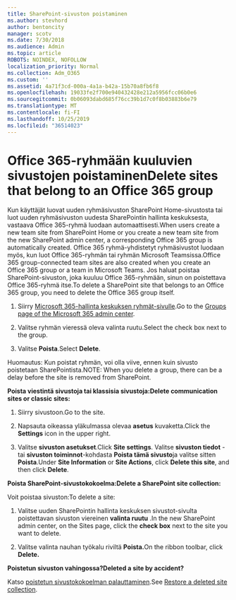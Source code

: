 ```yaml
---
title: SharePoint-sivuston poistaminen
ms.author: stevhord
author: bentoncity
manager: scotv
ms.date: 7/30/2018
ms.audience: Admin
ms.topic: article
ROBOTS: NOINDEX, NOFOLLOW
localization_priority: Normal
ms.collection: Adm_O365
ms.custom: ''
ms.assetid: 4a71f3cd-000a-4a1a-b42a-15b70a8fb6f8
ms.openlocfilehash: 19033fe2f700e940432428e212a5956fcc06b0e6
ms.sourcegitcommit: 0b06093dabd685f76cc39b1d7c0f8b03883b6e79
ms.translationtype: MT
ms.contentlocale: fi-FI
ms.lasthandoff: 10/25/2019
ms.locfileid: "36514023"
---
```

# <a name="delete-sites-that-belong-to-an-office-365-group"></a><span data-ttu-id="b6b7b-102">Office 365-ryhmään kuuluvien sivustojen poistaminen</span><span class="sxs-lookup"><span data-stu-id="b6b7b-102">Delete sites that belong to an Office 365 group</span></span>

<span data-ttu-id="b6b7b-103">Kun käyttäjät luovat uuden ryhmäsivuston SharePoint Home-sivustosta tai luot uuden ryhmäsivuston uudesta SharePointin hallinta keskuksesta, vastaava Office 365-ryhmä luodaan automaattisesti.</span><span class="sxs-lookup"><span data-stu-id="b6b7b-103">When users create a new team site from SharePoint Home or you create a new team site from the new SharePoint admin center, a corresponding Office 365 group is automatically created.</span></span> <span data-ttu-id="b6b7b-104">Office 365 ryhmä-yhdistetyt ryhmäsivustot luodaan myös, kun luot Office 365-ryhmän tai ryhmän Microsoft Teamsissa.</span><span class="sxs-lookup"><span data-stu-id="b6b7b-104">Office 365 group-connected team sites are also created when you create an Office 365 group or a team in Microsoft Teams.</span></span> <span data-ttu-id="b6b7b-105">Jos haluat poistaa SharePoint-sivuston, joka kuuluu Office 365-ryhmään, sinun on poistettava Office 365-ryhmä itse.</span><span class="sxs-lookup"><span data-stu-id="b6b7b-105">To delete a SharePoint site that belongs to an Office 365 group, you need to delete the Office 365 group itself.</span></span> 
  
1. <span data-ttu-id="b6b7b-106">Siirry [Microsoft 365-hallinta keskuksen ryhmät-sivulle](https://portal.office.com/adminportal/home#/groups).</span><span class="sxs-lookup"><span data-stu-id="b6b7b-106">Go to the [Groups page of the Microsoft 365 admin center](https://portal.office.com/adminportal/home#/groups).</span></span>
    
2. <span data-ttu-id="b6b7b-107">Valitse ryhmän vieressä oleva valinta ruutu.</span><span class="sxs-lookup"><span data-stu-id="b6b7b-107">Select the check box next to the group.</span></span>
    
3. <span data-ttu-id="b6b7b-108">Valitse **Poista**.</span><span class="sxs-lookup"><span data-stu-id="b6b7b-108">Select **Delete**.</span></span>
    
<span data-ttu-id="b6b7b-109">Huomautus: Kun poistat ryhmän, voi olla viive, ennen kuin sivusto poistetaan SharePointista.</span><span class="sxs-lookup"><span data-stu-id="b6b7b-109">NOTE: When you delete a group, there can be a delay before the site is removed from SharePoint.</span></span>
  
<span data-ttu-id="b6b7b-110">**Poista viestintä sivustoja tai klassisia sivustoja:**</span><span class="sxs-lookup"><span data-stu-id="b6b7b-110">**Delete communication sites or classic sites:**</span></span>

1. <span data-ttu-id="b6b7b-111">Siirry sivustoon.</span><span class="sxs-lookup"><span data-stu-id="b6b7b-111">Go to the site.</span></span>
  
2. <span data-ttu-id="b6b7b-112">Napsauta oikeassa yläkulmassa olevaa **asetus** kuvaketta.</span><span class="sxs-lookup"><span data-stu-id="b6b7b-112">Click the **Settings** icon in the upper right.</span></span> 
  
3. <span data-ttu-id="b6b7b-113">Valitse **sivuston asetukset**.</span><span class="sxs-lookup"><span data-stu-id="b6b7b-113">Click **Site settings**.</span></span> <span data-ttu-id="b6b7b-114">Valitse **sivuston tiedot** -tai **sivuston toiminnot**-kohdasta **Poista tämä sivusto**ja valitse sitten **Poista**.</span><span class="sxs-lookup"><span data-stu-id="b6b7b-114">Under **Site Information** or **Site Actions**, click **Delete this site**, and then click **Delete**.</span></span>
  
<span data-ttu-id="b6b7b-115">**Poista SharePoint-sivustokokoelma:**</span><span class="sxs-lookup"><span data-stu-id="b6b7b-115">**Delete a SharePoint site collection:**</span></span>

<span data-ttu-id="b6b7b-116">Voit poistaa sivuston:</span><span class="sxs-lookup"><span data-stu-id="b6b7b-116">To delete a site:</span></span>
  
1. <span data-ttu-id="b6b7b-117">Valitse uuden SharePointin hallinta keskuksen sivustot-sivulta poistettavan sivuston viereinen **valinta ruutu** .</span><span class="sxs-lookup"><span data-stu-id="b6b7b-117">In the new SharePoint admin center, on the Sites page, click the **check box** next to the site you want to delete.</span></span> 
    
2. <span data-ttu-id="b6b7b-118">Valitse valinta nauhan työkalu riviltä **Poista.**</span><span class="sxs-lookup"><span data-stu-id="b6b7b-118">On the ribbon toolbar, click **Delete.**</span></span>
    
<span data-ttu-id="b6b7b-119">**Poistetun sivuston vahingossa?**</span><span class="sxs-lookup"><span data-stu-id="b6b7b-119">**Deleted a site by accident?**</span></span>

<span data-ttu-id="b6b7b-120">Katso [poistetun sivustokokoelman palauttaminen](https://go.microsoft.com/fwlink/?linkid=867660).</span><span class="sxs-lookup"><span data-stu-id="b6b7b-120">See [Restore a deleted site collection](https://go.microsoft.com/fwlink/?linkid=867660).</span></span>
  

